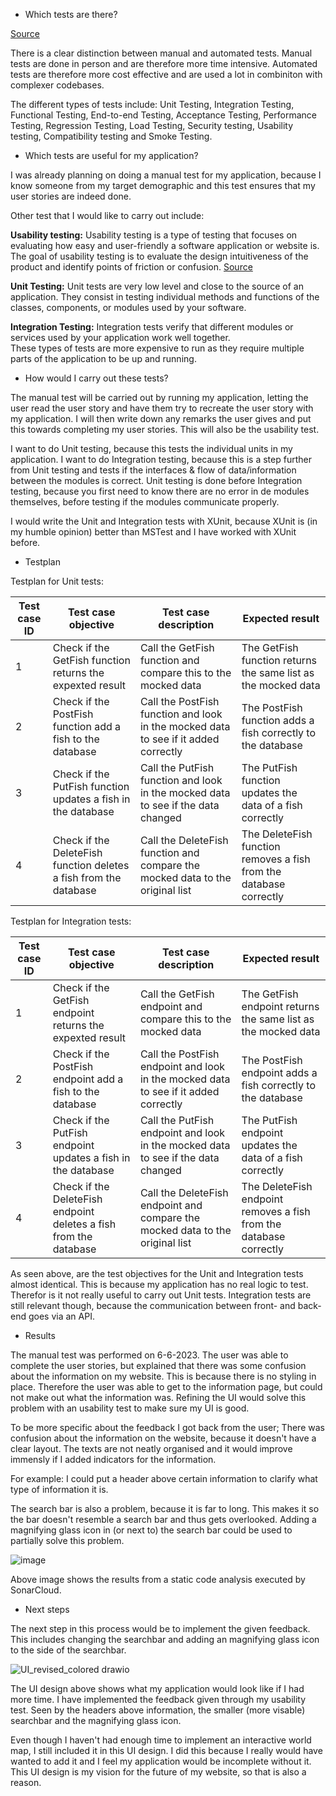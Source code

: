 * Which tests are there?

[Source](https://www.atlassian.com/continuous-delivery/software-testing/types-of-software-testing)

There is a clear distinction between manual and automated tests. 
Manual tests are done in person and are therefore more time intensive.
Automated tests are therefore more cost effective and are used a lot in combiniton with complexer codebases.

The different types of tests include: Unit Testing, Integration Testing, Functional Testing, End-to-end Testing, Acceptance Testing, Performance Testing, Regression Testing, Load Testing, Security testing, Usability testing, Compatibility testing and Smoke Testing.

* Which tests are useful for my application?

I was already planning on doing a manual test for my application, because I know someone from my target demographic and this test ensures that my user stories are indeed done.

Other test that I would like to carry out include:

**Usability testing:**
Usability testing is a type of testing that focuses on evaluating how easy and user-friendly a software application or website is.
The goal of usability testing is to evaluate the design intuitiveness of the product and identify points of friction or confusion.
[Source](https://www.guru99.com/usability-testing-tutorial.html)

**Unit Testing:**
Unit tests are very low level and close to the source of an application. 
They consist in testing individual methods and functions of the classes, components, or modules used by your software.

**Integration Testing:**
Integration tests verify that different modules or services used by your application work well together.  
These types of tests are more expensive to run as they require multiple parts of the application to be up and running.

* How would I carry out these tests?

The manual test will be carried out by running my application, letting the user read the user story and have them try to recreate the user story with my application. 
I will then write down any remarks the user gives and put this towards completing my user stories.
This will also be the usability test.

I want to do Unit testing, because this tests the individual units in my application. 
I want to do Integration testing, because this is a step further from Unit testing and tests if the interfaces & flow of data/information between the modules is correct. 
Unit testing is done before Integration testing, because you first need to know there are no error in de modules themselves, before testing if the modules communicate properly.

I would write the Unit and Integration tests with XUnit, because XUnit is (in my humble opinion) better than MSTest and I have worked with XUnit before.

* Testplan

Testplan for Unit tests:

|Test case ID|Test case objective|Test case description|Expected result|
|------------|-------------------|---------------------|---------------| 
|1| Check if the GetFish function returns the expexted result| Call the GetFish function and compare this to the mocked data| The GetFish function returns the same list as the mocked data|
|2| Check if the PostFish function add a fish to the database| Call the PostFish function and look in the mocked data to see if it added correctly| The PostFish function adds a fish correctly to the database|
|3| Check if the PutFish function updates a fish in the database| Call the PutFish function and look in the mocked data to see if the data changed| The PutFish function updates the data of a fish correctly|
|4| Check if the DeleteFish function deletes a fish from the database| Call the DeleteFish function and compare the mocked data to the original list| The DeleteFish function removes a fish from the database correctly|

Testplan for Integration tests:

|Test case ID|Test case objective|Test case description|Expected result|
|------------|-------------------|---------------------|---------------| 
|1| Check if the GetFish endpoint returns the expexted result| Call the GetFish endpoint and compare this to the mocked data| The GetFish endpoint returns the same list as the mocked data|
|2| Check if the PostFish endpoint add a fish to the database| Call the PostFish endpoint and look in the mocked data to see if it added correctly| The PostFish endpoint adds a fish correctly to the database|
|3| Check if the PutFish endpoint updates a fish in the database| Call the PutFish endpoint and look in the mocked data to see if the data changed| The PutFish endpoint updates the data of a fish correctly|
|4| Check if the DeleteFish endpoint deletes a fish from the database| Call the DeleteFish endpoint and compare the mocked data to the original list| The DeleteFish endpoint removes a fish from the database correctly|

As seen above, are the test objectives for the Unit and Integration tests almost identical.
This is because my application has no real logic to test. 
Therefor is it not really useful to carry out Unit tests. 
Integration tests are still relevant though, because the communication between front- and back-end goes via an API.

* Results

The manual test was performed on 6-6-2023.
The user was able to complete the user stories, but explained that there was some confusion about the information on my website.
This is because there is no styling in place.
Therefore the user was able to get to the information page, but could not make out what the information was. 
Refining the UI would solve this problem with an usability test to make sure my UI is good.

To be more specific about the feedback I got back from the user;
There was confusion about the information on the website, because it doesn't have a clear layout. 
The texts are not neatly organised and it would improve immensly if I added indicators for the information. 

For example: I could put a header above certain information to clarify what type of information it is.

The search bar is also a problem, because it is far to long.
This makes it so the bar doesn't resemble a search bar and thus gets overlooked. 
Adding a magnifying glass icon in (or next to) the search bar could be used to partially solve this problem.

![image](https://github.com/S3-Portfolio/General/assets/93527848/efca6449-ca9c-409f-9b7f-ad7fdb233d11)

Above image shows the results from a static code analysis executed by SonarCloud.

* Next steps

The next step in this process would be to implement the given feedback.
This includes changing the searchbar and adding an magnifying glass icon to the side of the searchbar. 

![UI_revised_colored drawio](https://github.com/S3-Portfolio/General/assets/93527848/9895d601-fcef-4a6a-803a-a55ceccf6e22)

The UI design above shows what my application would look like if I had more time. I have implemented the feedback given through my usability test. 
Seen by the headers above information, the smaller (more visable) searchbar and the magnifying glass icon.

Even though I haven't had enough time to implement an interactive world map, I still included it in this UI design.
I did this because I really would have wanted to add it and I feel my application would be incomplete without it. 
This UI design is my vision for the future of my website, so that is also a reason.
